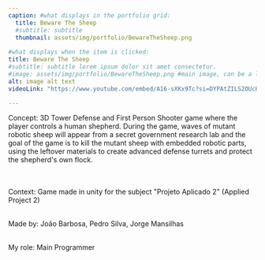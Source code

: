 ```yaml
---
caption: #what displays in the portfolio grid:
  title: Beware The Sheep
  #subtitle: subtitle
  thumbnail: assets/img/portfolio/BewareTheSheep.png
  
#what displays when the item is clicked:
title: Beware The Sheep
#subtitle: subtitle lorem ipsum dolor sit amet consectetur.
#image: assets/img/portfolio/BewareTheSheep.png #main image, can be a link or a file in assets/img/portfolio
alt: image alt text
videoLink: "https://www.youtube.com/embed/A16-sXKx9Tc?si=DYPAtZILS2OUcHTI"

---
```

<div align = "Left">
Concept: 3D Tower Defense and First Person Shooter game where
the player controls a human shepherd. During the game, waves of mutant robotic sheep
will appear from a secret government research lab and the goal of the game is to kill the
mutant sheep with embedded robotic parts, using the leftover materials to create
advanced defense turrets and protect the shepherd's own flock. <br> <br> <br>

Context: Game made in unity for the subject "Projeto Aplicado 2" (Applied Project 2) <br> <br>

Made by: João Barbosa, Pedro Silva, Jorge Mansilhas <br> <br>

My role: Main Programmer

</div>